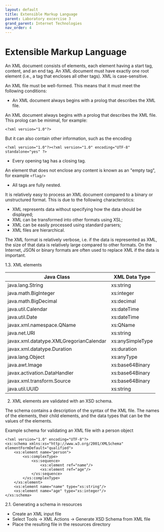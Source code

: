 ```yaml
---
layout: default
title: Extensible Markup Language
parent: Laboratory excercise 3
grand_parent: Internet Technologies
nav_order: 4
---
```


# Extensible Markup Language

An XML document consists of elements, each element having a start tag, content, and an end tag. An XML document must have exactly one root element (i.e., a tag that encloses all other tags). XML is case-sensitive.

An XML file must be well-formed. This means that it must meet the following conditions:

* An XML document always begins with a prolog that describes the XML file.

An XML document always begins with a prolog that describes the XML file. This prolog can be minimal, for example:

```
<?xml version="1.0"?>
```

But it can also contain other information, such as the encoding

```
<?xml version="1.0"?><?xml version="1.0" encoding="UTF-8" standalone="yes" ?>
```

* Every opening tag has a closing tag.

An element that does not enclose any content is known as an "empty tag", for example `<flag/>`

* All tags are fully nested.

It is relatively easy to process an XML document compared to a binary or unstructured format. This is due to the following characteristics:

* XML represents data without specifying how the data should be displayed;
* XML can be transformed into other formats using XSL;
* XML can be easily processed using standard parsers;
* XML files are hierarchical.

The XML format is relatively verbose, i.e. if the data is represented as XML, the size of that data is relatively large compared to other formats. On the Internet, JSON or binary formats are often used to replace XML if the data is important.

1.3. XML elements

| Java Class                              | XML Data Type    |
| --------------------------------------- | ---------------- |
| java.lang.String                        | xs:string        |
| java.math.BigInteger                    | xs:integer       |
| java.math.BigDecimal                    | xs:decimal       |
| java.util.Calendar                      | xs:dateTime      |
| java.util.Date                          | xs:dateTime      |
| javax.xml.namespace.QName               | xs:QName         |
| java.net.URI                            | xs:string        |
| javax.xml.datatype.XMLGregorianCalendar | xs:anySimpleType |
| javax.xml.datatype.Duration             | xs:duration      |
| java.lang.Object                        | xs:anyType       |
| java.awt.Image                          | xs:base64Binary  |
| javax.activation.DataHandler            | xs:base64Binary  |
| javax.xml.transform.Source              | xs:base64Binary  |
| java.util.UUID                          | xs:string        |

2. XML elements are validated with an XSD schema.

The schema contains a description of the syntax of the XML file. The names of the elements, their child elements, and the data types that can be the values ​​of the elements.

Example schema for validating an XML file with a person object

```
<?xml version="1.0" encoding="UTF-8"?>
<xs:schema xmlns:xs="http://www.w3.org/2001/XMLSchema" elementFormDefault="qualified">
    <xs:element name="person">
        <xs:complexType>
            <xs:sequence>
                <xs:element ref="name"/>
                <xs:element ref="age"/>
            </xs:sequence>
        </xs:complexType>
    </xs:element>
    <xs:element name="name" type="xs:string"/>
    <xs:element name="age" type="xs:integer"/>
</xs:schema>
```

2.1. Generating a schema in resources

- Create an XML input file
- Select Tools -> XML Actions -> Generate XSD Schema from XML file
- Place the resulting file in the resources directory
